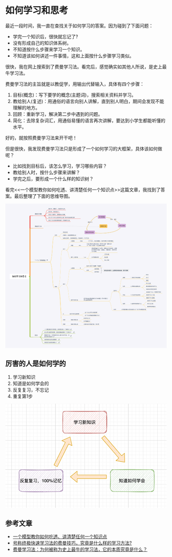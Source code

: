 # 如何学习和思考

最近一段时间，我一直在查找关于如何学习的答案。因为碰到了下面问题：

- 学完一个知识后，很快就忘记了?
- 没有形成自己的知识体系树。
- 不知道按什么步骤来学习一个知识。
- 不知道该如何讲述一件事情，这和上面按什么步骤学习类似。

很快，我在网上搜索到了费曼学习法。看完后，感觉确实如其他人所说，是史上最牛学习法。

费曼学习法的主旨就是以教促学，用输出代替输入，具体有四个步骤：

1. 目标(概念)：写下要学的概念(主题词)，搜索相关资料并学习。
2. 教给别人(复述)：用通俗的语言向别人讲解，直到别人明白，期间会发现不能理解的地方。
3. 回顾：重新学习，解决第二步中遇到的问题。
4. 简化：去除复杂词汇，用通俗易懂的语言再次讲解，要达到小学生都能听懂的水平。

好的，就按照费曼学习法来开干吧！

但是很快，我发现费曼学习法只是形成了一个如何学习的大框架，具体该如何做呢？

- 比如找到目标后，该怎么学习，学习哪些内容？
- 教给别人时，按什么步骤来讲解？
- 学完之后，要形成一个什么样的知识树？

看完<<一个模型教你如何吃透、讲清楚任何一个知识点>>这篇文章，我找到了答案。最后整理了下面的思维导图。

![](./imgs/如何学习和思考.png)

## 厉害的人是如何学的

1. 学习新知识
2. 知道是如何学会的
3. 反复复习，不忘记
4. 重复第1步

![](imgs/2022-04-01-00-03-23.png)

## 参考文章

- [一个模型教你如何吃透、讲清楚任何一个知识点](https://open-hl.toutiao.com/a6995115930959495719/?utm_source=smartisan_llq_api&utm_medium=webview&utm_campaign=open&label=related_news&item_id=6995115930959495719&gy=32be2e06166da2142ed968241af639bd1512f4a31e143df31726abe450d37fcd2cda55c9628e6bd1947fe7a82e2e0237dd04e889f15a2b41128b6172da1240a603b6271454f206447bb3edc14ea8cb77e5dbc87edb5a5a42935f18d3d130335a286c8a28375f78a8071c53b0d1d9cd73a09a588de3accec4ab1a863b1f80476c4a77185713d35244029145180ba704de&crypt=9797&fr=normal&req_id=20210813035638010150098029242B0717&from_gid=6983205630030905863&channel_id=88805669586)
- [号称终极快速学习法的费曼技巧，究竟是什么样的学习方法?](https://www.zhihu.com/question/20576786)
- [费曼学习法：为何被称为史上最牛的学习法，它的本质究竟是什么？](https://zhuanlan.zhihu.com/p/88209825)